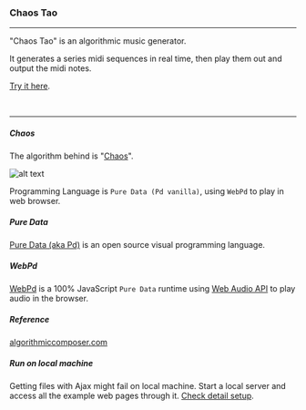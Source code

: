 ### Chaos Tao
----
"Chaos Tao" is an algorithmic music generator.

It generates a series midi sequences in real time, then play them out and output the midi notes.

[Try it here](http://chaostao.org/pd/).

<br>

----

##### Chaos

The algorithm behind is "[Chaos](https://en.wikipedia.org/wiki/Chaos)".

![alt text](http://chaostao.org/pd/examples/assets/chaos.jpg)

Programming Language is `Pure Data (Pd vanilla)`, using `WebPd` to play in web browser.

##### Pure Data
[Pure Data (aka Pd)](http://puredata.info/) is an open source visual programming language.

##### WebPd
[WebPd](https://github.com/sebpiq/WebPd) is a 100% JavaScript `Pure Data` runtime using [Web Audio API](http://webaudio.github.io/web-audio-api/) to play audio in the browser.


##### Reference
[algorithmiccomposer.com](algorithmiccomposer.com/2011/08/chaos-in-max-and-puredata.html)

##### Run on local machine
Getting files with Ajax might fail on local machine. Start a local server and access all the example web pages through it.
[Check detail setup](https://github.com/sebpiq/WebPd#i-cant-run-any-webpd-demo-on-my-computer).
